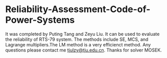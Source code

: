 # Reliability-Assessment-Code-of-Power-Systems
It was completed by Puting Tang and Zeyu Liu.
It can be used to evaluate the reliability of RTS-79 system.
The methods include SE, MCS, and Lagrange multipliers.The LM method is a very efficienct method.
Any questions please contact me tjulzy@tju.edu.cn.
Thanks for solver MOSEK.
